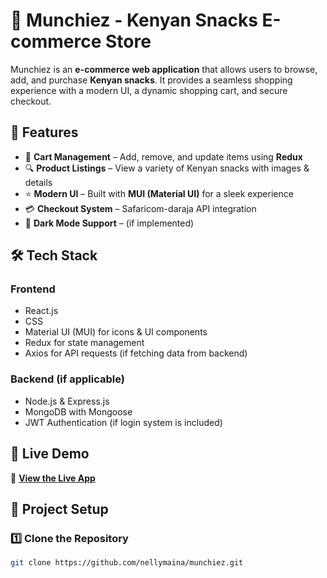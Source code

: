 # 🍪 Munchiez - Kenyan Snacks E-commerce Store

Munchiez is an **e-commerce web application** that allows users to browse, add, and purchase **Kenyan snacks**. It provides a seamless shopping experience with a modern UI, a dynamic shopping cart, and secure checkout.

## 🌟 Features
- 🛒 **Cart Management** – Add, remove, and update items using **Redux**  
- 🔍 **Product Listings** – View a variety of Kenyan snacks with images & details  
- ⭐ **Modern UI** – Built with **MUI (Material UI)** for a sleek experience  
- 💳 **Checkout System** – Safaricom-daraja API integration
- 🌙 **Dark Mode Support** – (if implemented)  

## 🛠 Tech Stack
### **Frontend**
- React.js  
- CSS  
- Material UI (MUI) for icons & UI components  
- Redux for state management  
- Axios for API requests (if fetching data from backend)  

### **Backend** (if applicable)
- Node.js & Express.js  
- MongoDB with Mongoose  
- JWT Authentication (if login system is included)  

## 🎯 Live Demo
🔗 **[View the Live App](https://nellymaina.github.io/munchiez/)**  

## 📂 Project Setup

### 1️⃣ Clone the Repository
```bash
git clone https://github.com/nellymaina/munchiez.git
